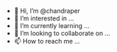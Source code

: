 - 👋 Hi, I’m @chandraper
- 👀 I’m interested in ...
- 🌱 I’m currently learning ...
- 💞️ I’m looking to collaborate on ...
- 📫 How to reach me ...

<!---
chandraper/chandraper is a ✨ special ✨ repository because its `README.md` (this file) appears on your GitHub profile.
You can click the Preview link to take a look at your changes.
--->
